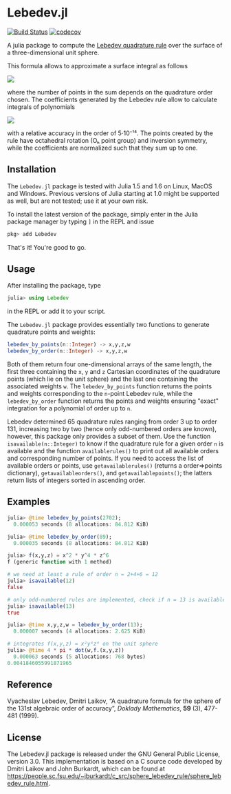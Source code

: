 # Lebedev.jl

[![Build Status](https://github.com/stefabat/Lebedev.jl/workflows/CI/badge.svg)](https://github.com/stefabat/Lebedev.jl/actions?query=workflow%3ACI)
[![codecov](https://codecov.io/gh/stefabat/Lebedev.jl/branch/main/graph/badge.svg)](https://codecov.io/gh/stefabat/Lebedev.jl)

A julia package to compute the [Lebedev quadrature rule](https://www.wikiwand.com/en/Lebedev_quadrature)
over the surface of a three-dimensional unit sphere.

This formula allows to approximate a surface integral as follows

<img src="https://latex.codecogs.com/svg.latex?I(f)=\int_0^{2\pi}d\phi\int_0^\pi&space;f(\phi,\theta)\sin\theta&space;d\theta\approx4\pi\sum_iw_if(x_i,y_i,z_i)"/>

where the number of points in the sum depends on the quadrature order chosen.
The coefficients generated by the Lebedev rule allow to calculate integrals of polynomials

<img src="https://latex.codecogs.com/svg.latex?x^ky^lz^m,\;k&plus;l&plus;m\le131"/>

with a relative accuracy in the order of 5⋅10⁻¹⁴. The points created by the rule
have octahedral rotation (Oₕ point group) and inversion symmetry, while the coefficients are
normalized such that they sum up to one.

## Installation

The `Lebedev.jl` package is tested with Julia 1.5 and 1.6 on Linux, MacOS and Windows. Previous versions
of Julia starting at 1.0 might be supported as well, but are not tested; use it at your own risk.

To install the latest version of the package, simply enter in the Julia package manager by typing `]`
in the REPL and issue
```julia
pkg> add Lebedev
```
That's it! You're good to go.

## Usage

After installing the package, type
```julia
julia> using Lebedev
```
in the REPL or add it to your script.

The `Lebedev.jl` package provides essentially two functions to generate quadrature points and weights:
```julia
lebedev_by_points(n::Integer) -> x,y,z,w
lebedev_by_order(n::Integer) -> x,y,z,w
```
Both of them return four one-dimensional arrays of the same length, the first three containing
the `x`, `y` and `z` Cartesian coordinates of the quadrature points (which lie on the unit sphere)
and the last one containing the associated weights `w`.
The `lebedev_by_points` function returns the points and weights corresponding to the `n`-point Lebedev
rule, while the `lebedev_by_order` function returns the points and weights ensuring "exact"
integration for a polynomial of order up to `n`.

Lebedev determined 65 quadrature rules ranging from order 3 up to order 131, increasing two by two
(hence only odd-numbered orders are known), however, this package only provides a subset of them.
Use the function `isavailable(n::Integer)` to know if the quadrature rule for a given order `n` is
available and the function `availablerules()` to print out all available orders and corresponding
number of points. If you need to access the list of available orders or points, use
`getavailablerules()` (returns a order⇒points dictionary), `getavailableorders()`, and
`getavailablepoints()`; the latters return lists of integers sorted in ascending order.

## Examples

```julia
julia> @time lebedev_by_points(2702);
  0.000053 seconds (8 allocations: 84.812 KiB)

julia> @time lebedev_by_order(89);
  0.000035 seconds (8 allocations: 84.812 KiB)

julia> f(x,y,z) = x^2 * y^4 * z^6
f (generic function with 1 method)

# we need at least a rule of order n = 2+4+6 = 12
julia> isavailable(12)
false

# only odd-numbered rules are implemented, check if n = 13 is available
julia> isavailable(13)
true

julia> @time x,y,z,w = lebedev_by_order(13);
  0.000007 seconds (4 allocations: 2.625 KiB)

# integrates f(x,y,z) = x²y⁴z⁶ on the unit sphere
julia> @time 4 * pi * dot(w,f.(x,y,z))
  0.000063 seconds (5 allocations: 768 bytes)
0.0041846055991871965
```
## Reference

Vyacheslav Lebedev, Dmitri Laikov,
“A quadrature formula for the sphere of the 131st algebraic order of accuracy”,
*Doklady Mathematics*, **59** (3), 477-481 (1999).

## License

The Lebedev.jl package is released under the GNU General Public License, version 3.0.
This implementation is based on a C source code developed by Dmitri Laikov and John Burkardt,
which can be found at
https://people.sc.fsu.edu/~jburkardt/c_src/sphere_lebedev_rule/sphere_lebedev_rule.html.
